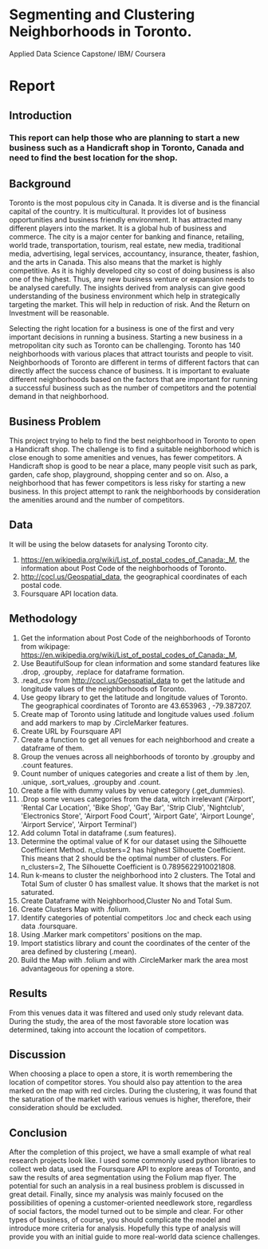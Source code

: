 # Segmenting and Clustering Neighborhoods in Toronto.
Applied Data Science Capstone/ IBM/ Coursera
# Report
## Introduction
### This report can help those who are planning to start a new business such as a Handicraft  shop in Toronto, Canada and need to find the best location for the shop.

## Background

Toronto is the most populous city in Canada. It is diverse and is the financial capital of the country. It is multicultural. It provides lot of business opportunities and business friendly environment. It has attracted many different players into the market. It is a global hub of business and commerce. The city is a major center for banking and finance, retailing, world trade, transportation, tourism, real estate, new media, traditional media, advertising, legal services, accountancy, insurance, theater, fashion, and the arts in Canada.
This also means that the market is highly competitive. As it is highly developed city so cost of doing business is also one of the highest. Thus, any new business venture or expansion needs to be analysed carefully. The insights derived from analysis can give good understanding of the business environment which help in strategically targeting the market. This will help in reduction of risk. And the Return on Investment will be reasonable.
 
Selecting the right location for a business is one of the first and very important decisions in running a business. Starting a new business in a metropolitan city such as Toronto can be challenging. Toronto has 140 neighborhoods with various places that attract tourists and people to visit. Neighborhoods of Toronto are different in terms of different factors that can directly affect the success chance of business. It is important to evaluate different neighborhoods based on the factors that are important for running a successful business such as the number of competitors and the potential demand in that neighborhood. 

## Business Problem
This project  trying to help to find the best neighborhood in Toronto to open a Handicraft shop. The challenge is to find a suitable neighborhood which is close enough to some amenities and venues, has fewer competitors.  A Handicraft shop is good to be near a place,  many people visit such as park, garden, cafe shop, playground, shopping center and so on. Also, a neighborhood that has fewer competitors is less risky for starting a new business. In this project attempt to rank the neighborhoods by consideration the amenities around and the number of competitors.



## Data


It will be using the below datasets for analysing Toronto city.

1. https://en.wikipedia.org/wiki/List_of_postal_codes_of_Canada:_M,  the information about Post Code of the neighborhoods of Toronto.
2. http://cocl.us/Geospatial_data, the geographical coordinates of each postal code.
3. Foursquare API location data.


## Methodology

1. Get the information about Post Code of the neighborhoods of Toronto from wikipage: https://en.wikipedia.org/wiki/List_of_postal_codes_of_Canada:_M,
2. Use BeautifulSoup for clean information and some standard features like .drop, .groupby, .replace for dataframe formation.
3. .read_csv  from http://cocl.us/Geospatial_data to get the latitude and longitude values of the neighborhoods of Toronto.
4. Use geopy library to get the latitude and longitude values of Toronto. The geographical coordinates of Toronto are 43.653963 , -79.387207.
5. Create map of Toronto using latitude and longitude values used .folium and add markers to map by .CircleMarker features.
6. Create URL by Foursquare API
7. Create a function to get all venues for each neighborhood and create a dataframe of them.
8. Group the venues across all neighborhoods of toronto by .groupby and .count features.
9. Count number of uniques categories and create a list of them by .len, .unique, .sort_values, .groupby and .count.
10. Create a file with dummy values by venue category (.get_dummies).
11. .Drop some venues categories from the data, witch irrelevant ('Airport', 'Rental Car Location', 'Bike Shop', 'Gay Bar', 'Strip Club', 'Nightclub', 'Electronics Store', 'Airport Food Court', 'Airport Gate', 'Airport Lounge', 'Airport Service', 'Airport Terminal')
12. Add column Total in dataframe (.sum features).
13. Determine the optimal value of K for our dataset using the Silhouette Coefficient Method. n_clusters=2 has highest Silhouette Coefficient. This means that 2 should be the optimal number of clusters.
For n_clusters=2, The Silhouette Coefficient is 0.7895622910021808.
14. Run k-means to cluster the neighborhood into 2 clusters. The Total and Total Sum of cluster 0 has smallest value. It shows that the market is not saturated.
15. Create Dataframe with Neighborhood,Cluster No and Total Sum.
16. Create Clusters Map with .folium.
17. Identify categories of potential competitors .loc and check each using data .foursquare.
18. Using .Marker mark competitors' positions on the map.
19. Import statistics library and count the coordinates of the center of the area defined by clustering (.mean).
 20. Build the Map with .folium and with .CircleMarker mark the area most advantageous for opening a store.


## Results

From this venues data it was filtered and used only study relevant data. During the study, the area of the most favorable store location was determined, taking into account the location of competitors.


## Discussion

When choosing a place to open a store, it is worth remembering the location of competitor stores. You should also pay attention to the area marked on the map with red circles. During the clustering, it was found that the saturation of the market with various venues is higher, therefore, their consideration should be excluded.


## Conclusion
After the completion of this project, we have a small example of what real research projects look like. I used some commonly used python libraries to collect web data, used the Foursquare API to explore areas of Toronto, and saw the results of area segmentation using the Folium map flyer. The potential for such an analysis in a real business problem is discussed in great detail. Finally, since my analysis was mainly focused on the possibilities of opening a customer-oriented needlework store, regardless of social factors, the model turned out to be simple and clear. For other types of business, of course, you should complicate the model and introduce more criteria for analysis. Hopefully this type of analysis will provide you with an initial guide to more real-world data science challenges.
 






